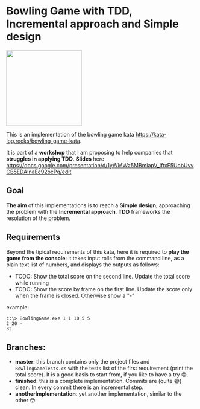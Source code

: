 # Bowling Game with TDD, Incremental approach and Simple design

<img src=https://github.com/lucapiccinelli/BowlingGameCSharp/blob/master/bowling.png width=200px />

This is an implementation of the bowling game kata https://kata-log.rocks/bowling-game-kata. 

It is part of a **workshop** that I am proposing to help companies that **struggles in applying TDD**. **Slides** here https://docs.google.com/presentation/d/1yWMWz5MBmiapV_lftxF5UobUvvCB5EDAInaEc92ocPg/edit

## Goal

**The aim** of this implementations is to reach a **Simple design**, approaching the problem with the **Incremental approach**. **TDD** frameworks the resolution of the problem.

## Requirements

Beyond the tipical requirements of this kata, here it is required to **play the game from the console**: it takes input rolls from the command line, as a plain text list of numbers, and displays the outputs as follows:
 - TODO: Show the total score on the second line. Update the total score while running
 - TODO: Show the score by frame on the first line. Update the score only when the frame is closed. Otherwise show a "-"
 
 example:
 ```
 c:\> BowlingGame.exe 1 1 10 5 5 
 2 20 -
 32
 ```
 
 ## Branches:
  - **master**: this branch contains only the project files and `BowlingGameTests.cs` with the tests list of the first requirement (print the total score). It is a good basis to start from, if you like to have a try 😊.
  - **finished**: this is a complete implementation. Commits are (quite 😅) clean. In every commit there is an incremental step.
  - **anotherImplementation**: yet another implementation, similar to the other 😛
